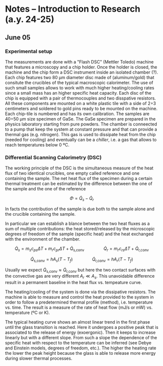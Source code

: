 <script src="https://tikzjax.com/v1/tikzjax.js"></script> <script type="text/x-mathjax-config"> MathJax.Hub.Config({ tex2jax: { skipTags: ['script', 'noscript', 'style', 'textarea', 'pre'], inlineMath: [['$','$']] } }); </script> <script src="https://cdn.mathjax.org/mathjax/latest/MathJax.js?config=TeX-AMS-MML_HTMLorMML" type="text/javascript"></script>


# Notes – Introduction to Research (a.y. 24-25)

## June 05

### Experimental setup
The measurements are done with a "Flash DSC" (Mettler Toledo) machine that features a microscopy and a chip holder. Once the holder is closed, the machine and the chip form a DSC instrument inside an isolated chamber (?). Each chip features two 80 µm diameter disc made of (aluminum/gold) that consitute the crucibles of the typical macroscopic calorimeter. The use of such small samples allows to work with much higher heating/cooling rates since a small mass has an higher specific heat capacity. Each disc of the chip is equipped with a pair of thermocouples and two disspative resistors. All these components are mounted on a white plastic tile with a side of 2÷3 centimeters and soldered to gold pins ready to be mounted on the machine. Each chip-tile is numbered and has its own calibration. The samples are 40÷50 µm size specimen of GaSe. The GaSe specimen are prepared in the physics laboratory starting from pure powders. The chamber is conneected to a pump that keep the system at constant pressure and that can provide a thermal gas (e.g. nitrogen). This gas is used to dissipate heat from the chip (needed for cooling) and eventually can be a *chiller*, i.e. a gas that allows to reach temperatures below 0 ºC.

### Differential Scanning Calorimetry (DSC)
The working principle of the DSC is the simultaneous measure of the heat flux of two identical crucibles, one empty called reference and one containing the sample. The net heat flux of the specimen during a certain thermal treatment can be estimated by the difference between the one of the sample and the one of the reference

$$ \Phi = \dot{Q}_s - \dot{Q}_r $$

In facts the contribution of the sample is due both to the sample alone and the crucible containing the sample.

In particular we can establish a blance between the two heat fluxes as a sum of multiple contributions: the heat stored/released by the microscopic degrees of freedom of the sample (specific heat) and the heat exchanged with the environment of the chamber.

$$ \dot{Q}_s = m_s c_{ps} \Delta T + m_r c_{pr} \Delta T + \dot{Q}_\text{s,conv} \qquad\qquad \dot{Q}_r = m_r c_{rs} \Delta T + \dot{Q}_\text{r,conv} $$

$$ \dot{Q}_\text{s,conv} = h A_s (T - T_f) \qquad\qquad \dot{Q}_\text{r,conv} = h A_r (T - T_f) $$

Usually we expect $\dot{Q}_\text{s,conv}\approx\dot{Q}_\text{r,conv}$ but here the two contact surfaces with the convective gas are very different $A_r\ll A_s$. This unavoidable difference result in a permanent baseline in the heat flux vs. tempeature curve. 

The heating/cooling of the system is done via the dissipative resistors. The machine is able to measure and control the heat provided to the system in order to follow a predetermined thermal profile (method), i.e. temperature vs. time. The result is a measure of the rate of heat flow (mJ/s or mW) vs. temperature (ºC or K).



The typical heating curve shows an almost linear trend in the first phase until the glass transition is reached. Here it undergoes a positive peak that is associated to the release of energy (exoergonic). Then it keeps to increase linearly but with a different slope. From such a slope the dependence of the specific heat with respect to the temperature can be inferred (see Debye and Einstein models, degrees of freedom, etc.). The higher the heating rate the lower the peak height because the glass is able to release more energy during slower thermal processes.






